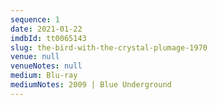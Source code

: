 ```yaml
---
sequence: 1
date: 2021-01-22
imdbId: tt0065143
slug: the-bird-with-the-crystal-plumage-1970
venue: null
venueNotes: null
medium: Blu-ray
mediumNotes: 2009 | Blue Underground
---
```


